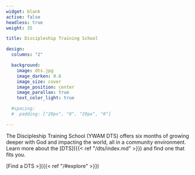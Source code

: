 ```yaml
---
widget: blank
active: false
headless: true
weight: 35

title: Discipleship Training School

design:
  columns: "2"

  background:
    image: dts.jpg
    image_darken: 0.6
    image_size: cover
    image_position: center
    image_parallax: true
    text_color_light: true

  #spacing:
  #  padding: ["20px", "0", "20px", "0"]

---
```


The Discipleship Training School (YWAM DTS) offers six months of growing deeper with God and impacting the world, all in a community environment. Learn more about the [DTS]({{< ref "/dts/index.md" >}}) and find one that fits you.

[Find a DTS >]({{< ref "/#explore" >}})
